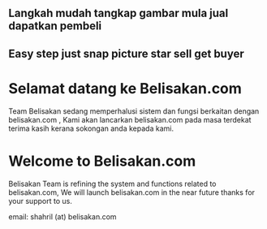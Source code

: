 ## Langkah mudah tangkap gambar mula jual dapatkan pembeli
## Easy step just snap picture star sell get buyer

# Selamat datang ke Belisakan.com

Team Belisakan sedang memperhalusi sistem dan fungsi berkaitan dengan belisakan.com , Kami akan lancarkan belisakan.com pada masa terdekat terima kasih kerana sokongan anda kepada kami.

# Welcome to Belisakan.com

Belisakan Team is refining the system and functions related to belisakan.com, We will launch belisakan.com in the near future thanks for your support to us.

email: shahril (at) belisakan.com
